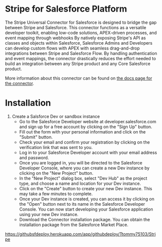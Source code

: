 # Stripe for Salesforce Platform

The Stripe Universal Connector for Salesforce is designed to bridge the gap between Stripe and Salesforce. This connector functions as a versatile developer toolkit, enabling low-code solutions, APEX-driven processes, and event mapping through webhooks By natively exposing Stripe's API as classes and objects within Salesforce, Salesforce Admins and Developers can develop custom flows with APEX with seamless drag-and-drop integrations between Stripe and Salesforce Flow. By handling authentication and event mappings, the connector drastically reduces the effort needed to build an integration between any Stripe product and any Core Salesforce product.

More information about this connector can be found on [the docs page for the connector](https://stripe.com/docs/plugins/stripe-connector-for-salesforce/overview).

# Installation

1. Create a Salsforce Dev or sandbox instance
    * Go to the Salesforce Developer website at developer.salesforce.com and sign up for a free account by clicking on the "Sign Up" button.
    * Fill out the form with your personal information and click on the "Submit" button.
    * Check your email and confirm your registration by clicking on the verification link that was sent to you.
    * Log in to your Salesforce Developer account with your email address and password.
    * Once you are logged in, you will be directed to the Salesforce Developer Console, where you can create a new Dev instance by clicking on the "New Project" button.
    * In the "New Project" dialog box, select "Dev Hub" as the project type, and choose a name and location for your Dev instance.
    * Click on the "Create" button to create your new Dev instance. This may take a few minutes to complete.
    * Once your Dev instance is created, you can access it by clicking on the "Open" button next to its name in the Salesforce Developer Console.
You can now start developing your Salesforce application using your new Dev instance.
    * Download the Connector installation package. You can obtain the installation package from the Salesforce Market Place.

https://githubsfdeploy.herokuapp.com/app/githubdeploy/Ttommy75103/Stripe

